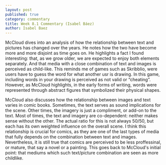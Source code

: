 ```yaml
---
layout: post
published: true
category: commentary
title: Week 8.1 Commentary (Isabel Báez)
author: Isabel Baez
---
```

McCloud dives into an analysis of how the relationship between text and pictures has changed over the years. He notes how the two have become more and more disjoint as time goes on. He highlights a fact I found interesting: that, as we grow older, we are expected to enjoy both elements separately. And that media with a close combination of text and images is perceived as child-like. This reminds me of games such as Skribblio, were users have to guess the word for what another usr is drawing. In this game, including words in your drawing is perceived as not valid or “cheating”. However, as McCloud highlights, in the early forms of writing, words were represented through abstract figures that symbolized their physical shapes. 

McCloud also discusses how the relationship between images and text varies in comic books. Sometimes, the text serves as sound implications for the scene. Other times, the imagery is just a compliment, or add-on to the text. Most of times, the text and imagery are co-dependent: neither makes sense without the other. The actual ratio for this is not always 50/50, but each has its own weighted influence on the overall scene. I think this relationship is crucial for comics, as they are one of the last types of media that fully depends on the combination between text and images. Nevertheless, it is still true that comics are perceived to be less proffessinal, or mature, that say a novel or a painting. This goes back to McCloud's initial point: that mediums which such text/picture combination are seen as more childlike. 